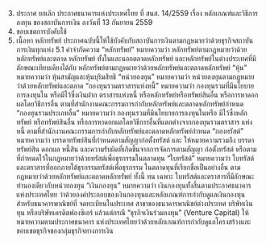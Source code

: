 3. ประกาศ ยกเลิก
ประกาศธนาคารแห่งประเทศไทย ที่ สนส. 14/2559 เรื่อง หลักเกณฑ์และวิธีการลงทุน
ของสถาบันการเงิน ลงวันที่ 13 กันยายน 2559
4. ขอบเขตการบังคับใช้
5. เนื้อหา
หลักทรัพย์
ประกาศฉบับนี้ให้ใช้บังคับกับสถาบันการเงินตามกฎหมายว่าด้วยธุรกิจสถาบันการเงินทุกแห่ง
5.1 คำจำกัดความ
“หลักทรัพย์” หมายความว่า หลักทรัพย์ตามกฎหมายว่าด้วยหลักทรัพย์และตลาด
หลักทรัพย์ ทั้งในและนอกตลาดหลักทรัพย์ และหลักทรัพย์ในต่างประเทศที่มีลักษณะเทียบเคียงได้กับ
หลักทรัพย์ตามกฎหมายว่าด้วยหลักทรัพย์และตลาดหลักทรัพย์
“หุ้น” หมายความว่า หุ้นสามัญและหุ้นบุริมสิทธิ
“หน่วยลงทุน” หมายความว่า หน่วยลงทุนตามกฎหมายว่าด้วยหลักทรัพย์และตลาด
“กองทุนรวมตราสารแห่งหนี้” หมายความว่า กองทุนรวมที่มีนโยบายการลงทุนใน
หรือมีไว้ซึ่งเงินฝาก ตราสารแห่งหนี้ หรือหลักทรัพย์หรือทรัพย์สินอื่น หรือการหาดอกผลโดยวิธีการอื่น
ตามที่สํานักงานคณะกรรมการกำกับหลักทรัพย์และตลาดหลักทรัพย์กำหนด
“กองทุนรวมประเภทอื่น” หมายความว่า กองทุนรวมที่มีนโยบายการลงทุนในหรือ
มีไว้ซึ่งหลักทรัพย์ หรือทรัพย์สินอื่น หรือการหาดอกผลโดยวิธีการอื่นที่แตกต่างจากกองทุนรวมตราสาร
แห่งหนี้ ตามที่สํานักงานคณะกรรมการกำกับหลักทรัพย์และตลาดหลักทรัพย์กําหนด
“กองทรัสต์” หมายความว่า บรรดาทรัพย์สินที่กำหนดตามสัญญาก่อตั้งทรัสต์ และ
ให้หมายความรวมถึง บรรดาทรัพย์สิน ดอกผล หนี้สิน และความรับผิดที่เกิดขึ้นจากการจัดการตามสัญญา
ก่อตั้งทรัสต์ หรือตามที่กำหนดไว้ในกฎหมายว่าด้วยทรัสต์เพื่อธุรกรรมในตลาดทุน
“ใบทรัสต์” หมายความว่า ใบทรัสต์และตราสารที่ออกภายใต้ธุรกรรมทรัสต์เพื่อธุรกรรม
ในตลาดทุนที่เรียกชื่อเป็นอย่างอื่น ตามกฎหมายว่าด้วยหลักทรัพย์และตลาดหลักทรัพย์ ทั้งนี้
ทน เฉพาะ
ใบทรัสต์และตราสารที่มีลักษณะทำนองเดียวกับหน่วยลงทุน
“เงินกองทุน” หมายความว่า เงินกองทุนทั้งสิ้นตามประกาศธนาคารแห่งประเทศไทย
ว่าด้วยองค์ประกอบของเงินกองทุนและหลักเกณฑ์การกำกับดูแลเงินกองทุนสำหรับธนาคารพาณิชย์ที่
จดทะเบียนในประเทศ สาขาของธนาคารพาณิชย์ต่างประเทศ บริษัทเงินทุน หรือบริษัทเครดิตฟองซิเอร์
แล้วแต่กรณี
“ธุรกิจเงินร่วมลงทุน” (Venture Capital) ให้หมายความตามประกาศธนาคาร
แห่งประเทศไทยว่าด้วยหลักเกณฑ์การกํากับดูแลโครงสร้างและขอบเขตธุรกิจของกลุ่มธุรกิจทางการเงิน
